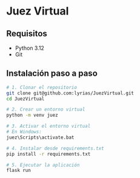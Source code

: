 # Juez Virtual


## Requisitos

- Python 3.12
- Git

## Instalación paso a paso

```bash
# 1. Clonar el repositorio
git clone git@github.com:lyrias/JuezVirtual.git
cd JuezVirtual

# 2. Crear un entorno virtual
python -m venv juez

# 3. Activar el entorno virtual
# En Windows:
juez\Scripts\activate.bat

# 4. Instalar desde requirements.txt 
pip install -r requirements.txt

# 5. Ejecutar la aplicación
flask run
